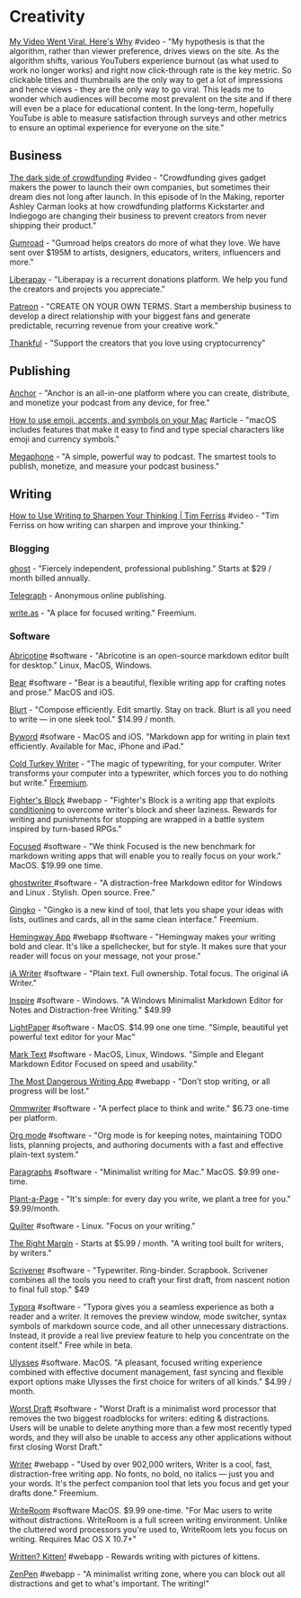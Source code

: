 # Creativity

[My Video Went Viral. Here's Why](https://www.youtube.com/watch?v=fHsa9DqmId8&feature=youtu.be) \#video - "My hypothesis is that the algorithm, rather than viewer preference, drives views on the site. As the algorithm shifts, various YouTubers experience burnout \(as what used to work no longer works\) and right now click-through rate is the key metric. So clickable titles and thumbnails are the only way to get a lot of impressions and hence views - they are the only way to go viral. This leads me to wonder which audiences will become most prevalent on the site and if there will even be a place for educational content. In the long-term, hopefully YouTube is able to measure satisfaction through surveys and other metrics to ensure an optimal experience for everyone on the site."

## Business

[The dark side of crowdfunding](https://www.youtube.com/watch?v=HJhQTxTUIH0) \#video - "Crowdfunding gives gadget makers the power to launch their own companies, but sometimes their dream dies not long after launch. In this episode of In the Making, reporter Ashley Carman looks at how crowdfunding platforms Kickstarter and Indiegogo are changing their business to prevent creators from never shipping their product."

[Gumroad](https://gumroad.com/) - "Gumroad helps creators do more of what they love. We have sent over $195M to artists, designers, educators, writers, influencers and more."

[Liberapay](https://liberapay.com/) - "Liberapay is a recurrent donations platform. We help you fund the creators and projects you appreciate."

[Patreon](https://www.patreon.com/) - "CREATE ON YOUR OWN TERMS. Start a membership business to develop a direct relationship with your biggest fans and generate predictable, recurring revenue from your creative work."

[Thankful](https://getthankful.io) - "Support the creators that you love using cryptocurrency"

## Publishing

[Anchor](https://anchor.fm/) - "Anchor is an all-in-one platform where you can create, distribute, and monetize your podcast from any device, for free."

[How to use emoji, accents, and symbols on your Mac](https://support.apple.com/en-us/HT201586) \#article - "macOS includes features that make it easy to find and type special characters like emoji and currency symbols."

[Megaphone](https://megaphone.fm/megaphone-publisher) - "A simple, powerful way to podcast. The smartest tools to publish, monetize, and measure your podcast business."

## Writing

[How to Use Writing to Sharpen Your Thinking \| Tim Ferriss](https://www.youtube.com/watch?v=65U5byDZ55M) \#video - "Tim Ferriss on how writing can sharpen and improve your thinking."

### Blogging

[ghost](https://ghost.org/pricing/) - "Fiercely independent, professional publishing." Starts at $29 / month billed annually.

[Telegraph](https://telegra.ph/) - Anonymous online publishing.

[write.as](https://write.as/) - "A place for focused writing." Freemium.

### Software

[Abricotine](http://abricotine.brrd.fr/) \#software - "Abricotine is an open-source markdown editor built for desktop." Linux, MacOS, Windows.

[Bear](https://bear.app/) \#software - "Bear is a beautiful, flexible writing app for crafting notes and prose." MacOS and iOS.

[Blurt](https://blurt.app/) - "Compose efficiently. Edit smartly. Stay on track. Blurt is all you need to write — in one sleek tool." $14.99 / month.

[Byword](https://bywordapp.com/) \#sofware - MacOS and iOS. "Markdown app for writing in plain text efficiently. Available for Mac, iPhone and iPad."

[Cold Turkey Writer](https://getcoldturkey.com/writer/) - "The magic of typewriting, for your computer. Writer transforms your computer into a typewriter, which forces you to do nothing but write." [Freemium](https://getcoldturkey.com/writer/pricing/).

[Fighter's Block](https://cerey.github.io/fighters-block/) \#webapp - "Fighter's Block is a writing app that exploits [conditioning](https://en.wikipedia.org/wiki/Operant_conditioning) to overcome writer's block and sheer laziness. Rewards for writing and punishments for stopping are wrapped in a battle system inspired by turn-based RPGs."

[Focused](https://www.codebots.co.uk/) \#software - "We think Focused is the new benchmark for markdown writing apps that will enable you to really focus on your work." MacOS. $19.99 one time.

[ghostwriter ](https://wereturtle.github.io/ghostwriter/)\#software - "A distraction-free Markdown editor for Windows and Linux. Stylish. Open source. Free."

[Gingko](https://gingkoapp.com/) - "Gingko is a new kind of tool, that lets you shape your ideas with lists, outlines and cards, all in the same clean interface." Freemium.

[Hemingway App](http://www.hemingwayapp.com/) \#webapp \#software - "Hemingway makes your writing bold and clear. It's like a spellchecker, but for style. It makes sure that your reader will focus on your message, not your prose."

[iA Writer](https://ia.net/writer) \#software - "Plain text. Full ownership. Total focus. The original iA Writer."

[Inspire](https://www.inspire-writer.com/) \#software - Windows. "A Windows Minimalist Markdown Editor for Notes and Distraction-free Writing." $49.99

[LightPaper](https://getlightpaper.com/) \#software - MacOS. $14.99 one one time. "Simple, beautiful yet powerful text editor for your Mac"

[Mark Text](https://marktext.app/) \#software - MacOS, Linux, Windows. "Simple and Elegant Markdown Editor Focused on speed and usability."

[The Most Dangerous Writing App](https://www.squibler.io/dangerous-writing-prompt-app) \#webapp - "Don’t stop writing, or all progress will be lost."

[Ommwriter](https://ommwriter.com/) \#software - "A perfect place to think and write." $6.73 one-time per platform.

[Org mode](https://orgmode.org/) \#software - "Org mode is for keeping notes, maintaining TODO lists, planning projects, and authoring documents with a fast and effective plain-text system."

[Paragraphs](http://paragraphsapp.com/) \#software - "Minimalist writing for Mac." MacOS. $9.99 one-time.

[Plant-a-Page](https://plantapage.com/) - "It's simple: for every day you write, we plant a tree for you." $9.99/month.

[Quilter](https://github.com/lainsce/quilter) \#software - Linux. "Focus on your writing."

[The Right Margin](https://www.therightmargin.com/) - Starts at $5.99 / month. "A writing tool built for writers, by writers."

[Scrivener](https://www.literatureandlatte.com/scrivener/overview) \#software - "Typewriter. Ring-binder. Scrapbook. Scrivener combines all the tools you need to craft your first draft, from nascent notion to final full stop." $49

[Typora](https://typora.io/) \#software - "Typora gives you a seamless experience as both a reader and a writer. It removes the preview window, mode switcher, syntax symbols of markdown source code, and all other unnecessary distractions. Instead, it provide a real live preview feature to help you concentrate on the content itself." Free while in beta.

[Ulysses](https://ulysses.app/) \#software. MacOS. "A pleasant, focused writing experience combined with effective document management, fast syncing and flexible export options make Ulysses the first choice for writers of all kinds." $4.99 / month.

[Worst Draft](http://www.worstdraft.com/) \#software - "Worst Draft is a minimalist word processor that removes the two biggest roadblocks for writers: editing & distractions. Users will be unable to delete anything more than a few most recently typed words, and they will also be unable to access any other applications without first closing Worst Draft."

[Writer](https://writer.bighugelabs.com/welcome) \#webapp - "Used by over 902,000 writers, Writer is a cool, fast, distraction-free writing app. No fonts, no bold, no italics — just you and your words. It's the perfect companion tool that lets you focus and get your drafts done." Freemium.

[WriteRoom](http://www.hogbaysoftware.com/products/writeroom) \#software MacOS. $9.99 one-time. "For Mac users to write without distractions. WriteRoom is a full screen writing environment. Unlike the cluttered word processors you're used to, WriteRoom lets you focus on writing. Requires Mac OS X 10.7+"

[Written? Kitten!](http://writtenkitten.co/) \#webapp - Rewards writing with pictures of kittens.

[ZenPen](https://zenpen.io/) \#webapp - "A minimalist writing zone, where you can block out all distractions and get to what's important. The writing!"

